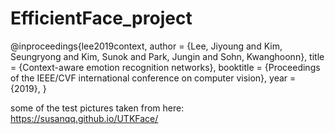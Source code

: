 # EfficientFace_project

@inproceedings{lee2019context,
  author    = {Lee, Jiyoung and Kim, Seungryong and Kim, Sunok and Park, Jungin and Sohn, Kwanghoonn},
  title     = {Context-aware emotion recognition networks},
  booktitle = {Proceedings of the IEEE/CVF international conference on computer vision},
  year      = {2019},
}

some of the test pictures taken from here: https://susanqq.github.io/UTKFace/
